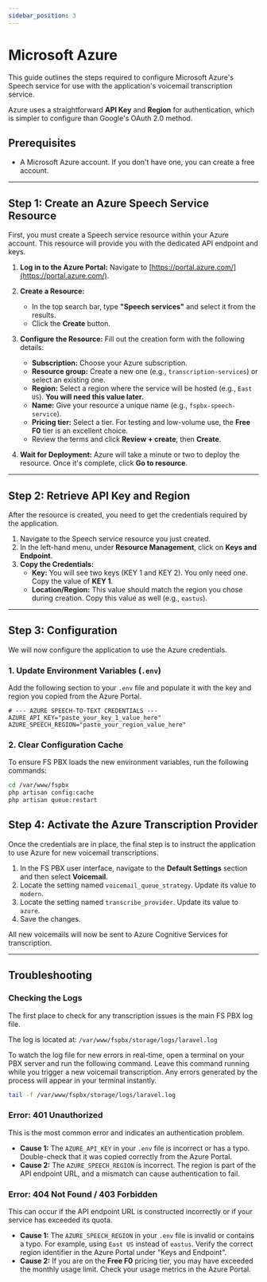 ```yaml
---
sidebar_position: 3
---
```


# Microsoft Azure

This guide outlines the steps required to configure Microsoft Azure's Speech service for use with the application's voicemail transcription service.

Azure uses a straightforward **API Key** and **Region** for authentication, which is simpler to configure than Google's OAuth 2.0 method.

## Prerequisites

*   A Microsoft Azure account. If you don't have one, you can create a free account.

---

## Step 1: Create an Azure Speech Service Resource

First, you must create a Speech service resource within your Azure account. This resource will provide you with the dedicated API endpoint and keys.

1.  **Log in to the Azure Portal:**
    Navigate to [https://portal.azure.com/](https://portal.azure.com/).

2.  **Create a Resource:**
    *   In the top search bar, type **"Speech services"** and select it from the results.
    *   Click the **Create** button.

3.  **Configure the Resource:**
    Fill out the creation form with the following details:
    *   **Subscription:** Choose your Azure subscription.
    *   **Resource group:** Create a new one (e.g., `transcription-services`) or select an existing one.
    *   **Region:** Select a region where the service will be hosted (e.g., `East US`). **You will need this value later.**
    *   **Name:** Give your resource a unique name (e.g., `fspbx-speech-service`).
    *   **Pricing tier:** Select a tier. For testing and low-volume use, the **Free F0** tier is an excellent choice.
    *   Review the terms and click **Review + create**, then **Create**.

4.  **Wait for Deployment:**
    Azure will take a minute or two to deploy the resource. Once it's complete, click **Go to resource**.

---

## Step 2: Retrieve API Key and Region

After the resource is created, you need to get the credentials required by the application.

1.  Navigate to the Speech service resource you just created.
2.  In the left-hand menu, under **Resource Management**, click on **Keys and Endpoint**.
3.  **Copy the Credentials:**
    *   **Key:** You will see two keys (KEY 1 and KEY 2). You only need one. Copy the value of **KEY 1**.
    *   **Location/Region:** This value should match the region you chose during creation. Copy this value as well (e.g., `eastus`).


---

## Step 3: Configuration

We will now configure the application to use the Azure credentials.

### 1. Update Environment Variables (`.env`)

Add the following section to your `.env` file and populate it with the key and region you copied from the Azure Portal.

```dotenv
# --- AZURE SPEECH-TO-TEXT CREDENTIALS ---
AZURE_API_KEY="paste_your_key_1_value_here"
AZURE_SPEECH_REGION="paste_your_region_value_here"
```

### 2. Clear Configuration Cache

To ensure FS PBX loads the new environment variables, run the following commands:

```bash
cd /var/www/fspbx
php artisan config:cache
php artisan queue:restart
```

## Step 4: Activate the Azure Transcription Provider

Once the credentials are in place, the final step is to instruct the application to use Azure for new voicemail transcriptions.

1.  In the FS PBX user interface, navigate to the **Default Settings** section and then select **Voicemail**.
2.  Locate the setting named `voicemail_queue_strategy`. Update its value to `modern`.
3.  Locate the setting named `transcribe_provider`. Update its value to `azure`.
4.  Save the changes.

All new voicemails will now be sent to Azure Cognitive Services for transcription.

---

## Troubleshooting

### Checking the Logs

The first place to check for any transcription issues is the main FS PBX log file.

The log is located at: `/var/www/fspbx/storage/logs/laravel.log`

To watch the log file for new errors in real-time, open a terminal on your PBX server and run the following command. Leave this command running while you trigger a new voicemail transcription. Any errors generated by the process will appear in your terminal instantly.

```bash
tail -f /var/www/fspbx/storage/logs/laravel.log
```

### Error: 401 Unauthorized

This is the most common error and indicates an authentication problem.

*   **Cause 1:** The `AZURE_API_KEY` in your `.env` file is incorrect or has a typo. Double-check that it was copied correctly from the Azure Portal.
*   **Cause 2:** The `AZURE_SPEECH_REGION` is incorrect. The region is part of the API endpoint URL, and a mismatch can cause authentication to fail.

### Error: 404 Not Found / 403 Forbidden

This can occur if the API endpoint URL is constructed incorrectly or if your service has exceeded its quota.

*   **Cause 1:** The `AZURE_SPEECH_REGION` in your `.env` file is invalid or contains a typo. For example, using `East US` instead of `eastus`. Verify the correct region identifier in the Azure Portal under "Keys and Endpoint".
*   **Cause 2:** If you are on the **Free F0** pricing tier, you may have exceeded the monthly usage limit. Check your usage metrics in the Azure Portal.